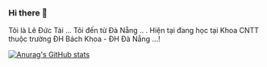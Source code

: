 ### Hi there 👋 
Tôi là Lê Đức Tài ...  Tôi đến từ Đà Nẵng  .. . Hiện tại đang học tại Khoa CNTT thuộc trường ĐH Bách Khoa - ĐH Đà Nẵng ...!

[![Anurag's GitHub stats](https://github-readme-stats.vercel.app/api?username=LeDucTai-11)](https://github.com/anuraghazra/github-readme-stats)
